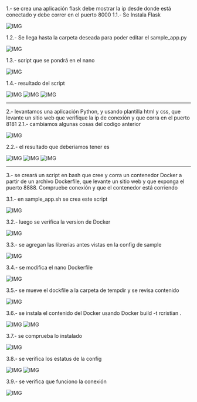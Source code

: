 1.- se crea una aplicación flask debe mostrar la ip desde donde está conectado y debe correr en el puerto 8000
1.1.- Se Instala Flask

![IMG](Imagenes/Imagen_1.png)


1.2.- Se llega hasta la carpeta deseada para poder editar el sample_app.py

![IMG](Imagenes/Imagen_2.png)

1.3.- script que se pondrá en el nano

![IMG](Imagenes/Imagen_3.png)

1.4.- resultado del script 

![IMG](Imagenes/Imagen_4.png)
![IMG](Imagenes/Imagen_5.png)
![IMG](Imagenes/Imagen_6.png)

---------------------------------------------------------------


2.- levantamos una aplicación Python, y usando plantilla html y css, que levante un sitio web que verifique la ip de conexión y que corra en el puerto 8181
2.1.- cambiamos algunas cosas del codigo anterior

![IMG](Imagenes/Imagen_7.png)

2.2.- el resultado que deberíamos tener es

![IMG](Imagenes/Imagen_8.png)
![IMG](Imagenes/Imagen_9.png)
![IMG](Imagenes/Imagen_10.png)

---------------------------------------------------------------

3.- se creará un script en bash que cree y corra un contenedor Docker a partir de un archivo Dockerfile, que levante un sitio web y que exponga el puerto 8888. Compruebe conexión y que el contenedor está corriendo

3.1.- en sample_app.sh se crea este script

![IMG](Imagenes/Imagen_11.png)

3.2.- luego se verifica la version de Docker

![IMG](Imagenes/Imagen_12.png)

3.3.- se agregan las librerías antes vistas en la config de sample

![IMG](Imagenes/Imagen_13.png)

3.4.-  se modifica el nano Dockerfile

![IMG](Imagenes/Imagen_14.png)

3.5.- se mueve el dockfile a la carpeta de tempdir y se revisa contenido

![IMG](Imagenes/Imagen_15.png)

3.6.- se instala el contenido del Docker usando Docker build -t rcristian .

![IMG](Imagenes/Imagen_16.png)
![IMG](Imagenes/Imagen_17.png)

3.7.- se comprueba lo instalado

![IMG](Imagenes/Imagen_18.png)

3.8.- se verifica los estatus de la config

![IMG](Imagenes/Imagen_19.png)
![IMG](Imagenes/Imagen_20.png)

3.9.- se verifica que funciono la conexión

![IMG](Imagenes/Imagen_21.png)

